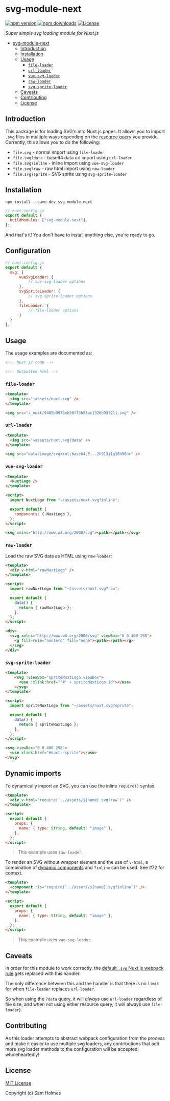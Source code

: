 # svg-module-next

[![npm version][npm-version-src]][npm-version-href]
[![npm downloads][npm-downloads-src]][npm-downloads-href]
[![License][license-src]][license-href]

_Super simple svg loading module for Nuxt.js_

- [svg-module-next](#nuxtjssvg)
  - [Introduction](#introduction)
  - [Installation](#installation)
  - [Usage](#usage)
    - [`file-loader`](#file-loader)
    - [`url-loader`](#url-loader)
    - [`vue-svg-loader`](#vue-svg-loader)
    - [`raw-loader`](#raw-loader)
    - [`svg-sprite-loader`](#svg-sprite-loader)
  - [Caveats](#caveats)
  - [Contributing](#contributing)
  - [License](#license)

## Introduction

This package is for loading SVG's into Nuxt.js pages. It allows you to import `.svg` files in multiple ways depending on the [resource query](https://webpack.js.org/configuration/module/#rule-resourcequery) you provide. Currently, this allows you to do the following:

- `file.svg` - normal import using `file-loader`
- `file.svg?data` - base64 data url import using `url-loader`
- `file.svg?inline` - inline import using `vue-svg-loader`
- `file.svg?raw` - raw html import using `raw-loader`
- `file.svg?sprite` - SVG sprite using `svg-sprite-loader`

## Installation

```shell
npm install --save-dev svg-module-next
```

```javascript
// nuxt.config.js
export default {
  buildModules: ["svg-module-next"],
};
```

And that's it! You don't have to install anything else, you're ready to go.

## Configuration

```javascript
// nuxt.config.js
export default {
  svg: {
      vueSvgLoader: {
          // vue-svg-loader options
      },
      svgSpriteLoader: {
          // svg-sprite-loader options
      },
      fileLoader: {
          // file-loader options
      }
  }
};
```


## Usage

The usage examples are documented as:

```html
<!-- Nuxt.js code -->
```

```html
<!-- Outputted html -->
```

### `file-loader`

```html
<template>
  <img src="~assets/nuxt.svg" />
</template>
```

```html
<img src="/_nuxt/9405b9978eb50f73b53ac1326b93f211.svg" />
```

### `url-loader`

```html
<template>
  <img src="~assets/nuxt.svg?data" />
</template>
```

```html
<img src="data:image/svg+xml;base64,P...2h913j1g18h98hr" />
```

### `vue-svg-loader`

```html
<template>
  <NuxtLogo />
</template>

<script>
  import NuxtLogo from "~/assets/nuxt.svg?inline";

  export default {
    components: { NuxtLogo },
  };
</script>
```

```html
<svg xmlns="http://www.w3.org/2000/svg"><path></path></svg>
```

### `raw-loader`

Load the raw SVG data as HTML using `raw-loader`:

```html
<template>
  <div v-html="rawNuxtLogo" />
</template>

<script>
  import rawNuxtLogo from "~/assets/nuxt.svg?raw";

  export default {
    data() {
      return { rawNuxtLogo };
    },
  };
</script>
```

```html
<div>
  <svg xmlns="http://www.w3.org/2000/svg" viewBox="0 0 400 298">
    <g fill-rule="nonzero" fill="none"><path></path></g>
  </svg>
</div>
```

### `svg-sprite-loader`

```html
<template>
    <svg :viewBox="spriteNuxtLogo.viewBox">
      <use :xlink:href="'#' + spriteNuxtLogo.id"></use>
    </svg>
</template>

<script>
  import spriteNuxtLogo from "~/assets/nuxt.svg?sprite";

  export default {
    data() {
      return { spriteNuxtLogo };
    },
  };
</script>
```

```html
<svg viewBox="0 0 400 298">
  <use xlink:href="#nuxt--sprite"></use>
</svg>
```

## Dynamic imports

To dynamically import an SVG, you can use the inline `require()` syntax.

```html
<template>
  <div v-html="require(`../assets/${name}.svg?raw`)" />
</template>

<script>
  export default {
    props: {
      name: { type: String, default: "image" },
    },
  };
</script>
```

> This example uses `raw-loader`.

To render an SVG without wrapper element and the use of `v-html`, a combination of [dynamic components](https://vuejs.org/guide/essentials/component-basics.html#dynamic-components) and `?inline` can be used. See #72 for context.

```html
<template>
  <component :is="require(`../assets/${name}.svg?inline`)" />
</template>

<script>
  export default {
    props: {
      name: { type: String, default: "image" },
    },
  };
</script>
```

> This example uses `vue-svg-loader`.

## Caveats

In order for this module to work correctly, the [default `.svg` Nuxt.js webpack rule](https://nuxtjs.org/guide/assets/#webpack) gets replaced with this handler.

The only difference between this and the handler is that there is no `limit` for when `file-loader` replaces `url-loader`.

So when using the `?data` query, it will _always_ use `url-loader` regardless of file size, and when not using either resource query, it will always use `file-loader`).

## Contributing

As this loader attempts to abstract webpack configuration from the process and make it easier to use multiple svg loaders, any contributions that add more svg loader methods to the configuration will be accepted wholeheartedly!

## License

[MIT License](./LICENSE)

Copyright (c) Sam Holmes

<!-- Badges -->

[npm-version-src]: https://img.shields.io/npm/v/svg-module-next/latest.svg?style=flat-square
[npm-version-href]: https://npmjs.com/package/svg-module-next
[npm-downloads-src]: https://img.shields.io/npm/dt/svg-module-next.svg?style=flat-square
[npm-downloads-href]: https://npmjs.com/package/svg-module-next
[license-src]: https://img.shields.io/npm/l/svg-module-next.svg?style=flat-square
[license-href]: https://npmjs.com/package/svg-module-next
